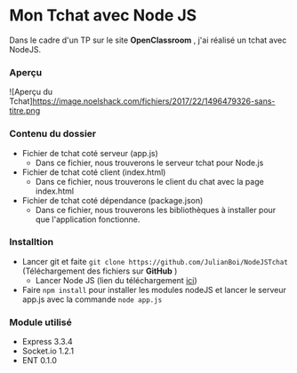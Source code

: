 # Mon Tchat avec Node JS

Dans le cadre d'un TP sur le site **OpenClassroom** , j'ai réalisé un tchat avec NodeJS.
### Aperçu

![Aperçu du Tchat]https://image.noelshack.com/fichiers/2017/22/1496479326-sans-titre.png

### Contenu du dossier

* Fichier de tchat coté serveur (app.js)
    * Dans ce fichier, nous trouverons le serveur tchat pour Node.js
* Fichier de tchat coté client (index.html)
    * Dans ce fichier, nous trouverons le client du chat avec la page   index.html
* Fichier de tchat coté dépendance (package.json)
    * Dans ce fichier, nous trouverons les bibliothèques à installer pour que l'application fonctionne.
    
### Installtion
* Lancer git et faite ```git clone https://github.com/JulianBoi/NodeJSTchat``` (Téléchargement des fichiers sur **GitHub** )
    * Lancer Node JS (lien du téléchargement [ici](https://nodejs.org/))
* Faire ``` npm install ``` pour installer les modules nodeJS et lancer le serveur app.js avec la commande ```node app.js```

### Module utilisé
* Express 3.3.4
* Socket.io 1.2.1
* ENT 0.1.0
